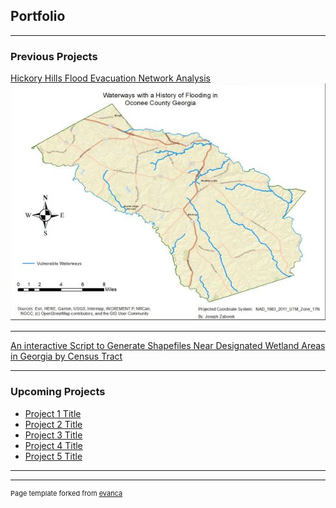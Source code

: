 ## Portfolio

---

### Previous Projects

[Hickory Hills Flood Evacuation Network Analysis](/pdf/Final%20Memo.pdf)
<img src="/images/Proj1.JPG?raw=true"/> 

---
[An interactive Script to Generate Shapefiles Near Designated Wetland
Areas in Georgia by Census Tract
](/pdf/zabo0001_report.pdf)


---

### Upcoming Projects

- [Project 1 Title](http://example.com/)
- [Project 2 Title](http://example.com/)
- [Project 3 Title](http://example.com/)
- [Project 4 Title](http://example.com/)
- [Project 5 Title](http://example.com/)

---




---
<p style="font-size:11px">Page template forked from <a href="https://github.com/evanca/quick-portfolio">evanca</a></p>
<!-- Remove above link if you don't want to attibute -->
